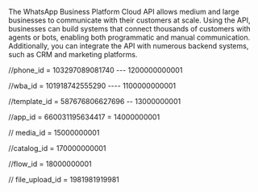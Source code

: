 The WhatsApp Business Platform Cloud API allows medium and large businesses to communicate with their customers at scale. Using the API, businesses can build systems that connect thousands of customers with agents or bots, enabling both programmatic and manual communication. Additionally, you can integrate the API with numerous backend systems, such as CRM and marketing platforms.

//phone_id = 103297089081740 --- 1200000000001

//wba_id = 101918742555290 ---- 1100000000001

//template_id = 587676806627696 -- 13000000001

//app_id = 660031195634417 = 14000000001

// media_id = 15000000001

//catalog_id = 170000000001

//flow_id = 18000000001

// file_upload_id = 1981981919981
